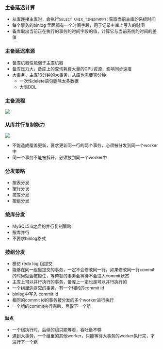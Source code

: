 ### 主备延迟计算
- 从库连接主库时，会执行`SELECT UNIX_TIMESTAMP()`获取当前主库的系统时间
- 每个事务的binlog 里面都有一个时间字段，用于记录主库上写入的时间
- 备库取出当前正在执行的事务的时间字段的值，计算它与当前系统的时间的差值

### 主备延迟来源
- 备库机器性能弱于主库机器
- 备库压力大，备库上的查询耗费大量的CPU资源，影响同步速度
- 大事务，主库10分钟的大事务，从库也需要10分钟
    - 一次性delete语句删除太多数据
    - 大表DDL

### 主备流程
![](http://image.heysq.com/wiki/mysql/zhubeiliucheng.png)

### 从库并行复制能力
![](http://image.heysq.com/wiki/mysql/worker_fenfa.png)
- 不能造成覆盖更新，要求更新同一行的两个事务，必须被分发到同一个worker中
- 同一个事务不能被拆开，必须放到同一个worker中

### 分发策略
- 按表分发
- 按行分发
- 按库分发
- 按组分发

### 按库分发
- MySQL5.6之后的并行复制策略
- 按库并行
- 不要求binlog格式

### 按组分发
- 模仿 redo log 组提交
- 能够在同一组里提交的事务，一定不会修改同一行，如果修改同一行commit的时候就会被锁住，等待锁的事务会等待不会进入commit状态
- 主库上可以并行执行的事务，备库上一定也是可以并行执行的
- 一个组里边提交的事务，有一个相同的commit id
- binlog中写入 commit id
- 相同的commit id的事务被分发的多个worker进行执行
- 一个组的commit执行完后，再取下一个组

#### 缺点
- 一个组执行时，后续的组只能等着，吞吐量不够
- 遇到大事务，一个组里的其他worker，只能等待大事务的worker执行完，才进行下一个组
